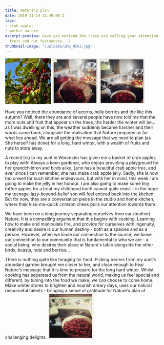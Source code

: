 ```yaml
---
title: Nature's plan
date: 2019-11-14 12:49:00 Z
tags:
- crab apples
- mother nature
excerpt-preview: Have you noticed the trees are calling your attention with their
  fruit and nut festoonery...?
thumbnail-image: "/uploads/IMG_0503.jpg"
---
```


![IMG_0503.jpeg](/uploads/IMG_0503.jpeg)
![IMG_2983.jpeg](/uploads/IMG_2983.jpeg)
![IMG_2993.jpeg](/uploads/IMG_2993.jpeg)

Have you noticed the abundance of acorns, holly berries and the like this autumn?  Well, there they are and several people have now told me that the more nuts and fruit that appear on the trees, the harder the winter will be... as I was dwelling on this, the weather suddenly became harsher and their words came back, alongside the realisation that Nature prepares us for what lies ahead.  We are all getting the message that we need to plan (as She herself has done) for a long, hard winter, with a wealth of fruits and nuts to store away.

A recent trip to my aunt in Worcester has given me a basket of crab apples to play with! Always a keen gardener, who enjoys providing a playground for her grandchildren and birds alike, Lynn has a beautiful crab apple tree, and ever since I can remember, she has made crab apple jelly.  Sadly, she is now too unwell for such kitchen endeavours, but with her in mind, this week I am going to make the jelly in her honour. I am also going to make some tiny toffee apples for a treat my childhood tooth cannot quite resist - in the hope my teenage-lazy-beyond-belief son will feel enticed back into the kitchen.  But for now, they are a conversation piece in the studio and home kitchen, where their kiss-me-quick crimson cheek pulls our attention towards them.

We have been on a long journey separating ourselves from our (mother) Nature.  It is a compelling argument that this begins with cooking. Learning how to make and manipulate fire, and provide for ourselves with ingenuity, creativity and desire is our human destiny - both as a species and as a person.  However, when we loose our connection to the source, we loose our connection to our community that is fundamental to who we are - a social being, who desires their place at Nature's table alongside the other birds, beasts, nuts and berries...

There is nothing quite like foraging for food.   Picking berries from my aunt's abundant garden brought me closer to her, and close enough to hear Nature's message that it is time to prepare for the long hard winter. Whilst cooking has separated us from the natural world, making us feel special and different, by tuning into the food we make, we can choose to come home.  Make winter stores to brighten and nourish dreary days, uses our natural resourceful talents - bringing a sense of gratitude for Nature's plan of challenging delights.
 ![IMG_2990.jpeg](/uploads/IMG_2990.jpeg)
